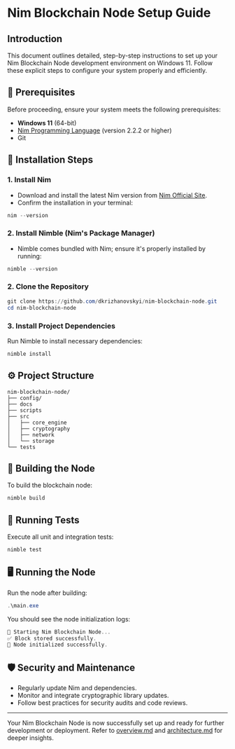# Nim Blockchain Node Setup Guide

## Introduction
This document outlines detailed, step-by-step instructions to set up your Nim Blockchain Node development environment on Windows 11. Follow these explicit steps to configure your system properly and efficiently.

## 🔧 Prerequisites

Before proceeding, ensure your system meets the following prerequisites:

- **Windows 11** (64-bit)
- [Nim Programming Language](https://nim-lang.org/install.html) (version 2.2.2 or higher)
- Git

## 📌 Installation Steps

### 1. Install Nim
- Download and install the latest Nim version from [Nim Official Site](https://nim-lang.org/install_windows.html).
- Confirm the installation in your terminal:
```powershell
nim --version
```

### 2. Install Nimble (Nim's Package Manager)
- Nimble comes bundled with Nim; ensure it's properly installed by running:
```powershell
nimble --version
```

### 2. Clone the Repository
```powershell
git clone https://github.com/dkrizhanovskyi/nim-blockchain-node.git
cd nim-blockchain-node
```

### 3. Install Project Dependencies
Run Nimble to install necessary dependencies:
```powershell
nimble install
```

## ⚙️ Project Structure

```
nim-blockchain-node/
├── config/
├── docs
├── scripts
├── src
│   ├── core_engine
│   ├── cryptography
│   ├── network
│   └── storage
└── tests
```

## 🚀 Building the Node
To build the blockchain node:
```powershell
nimble build
```

## 🧪 Running Tests
Execute all unit and integration tests:
```powershell
nimble test
```

## 🖥️ Running the Node
Run the node after building:
```powershell
.\main.exe
```

You should see the node initialization logs:
```powershell
🚀 Starting Nim Blockchain Node...
✅ Block stored successfully.
🎉 Node initialized successfully.
```

## 🛡️ Security and Maintenance
- Regularly update Nim and dependencies.
- Monitor and integrate cryptographic library updates.
- Follow best practices for security audits and code reviews.

---

Your Nim Blockchain Node is now successfully set up and ready for further development or deployment. Refer to [overview.md](overview.md) and [architecture.md](architecture.md) for deeper insights.
